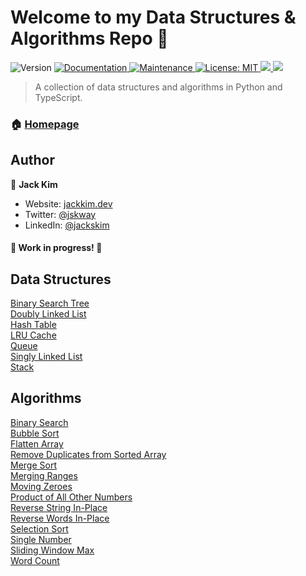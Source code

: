 # Welcome to my Data Structures & Algorithms Repo 👋

<p>
  <img alt="Version" src="https://img.shields.io/badge/version-1.0.0-blue.svg?cacheSeconds=2592000" />
  <a href="https://github.com/jskway/data-structures-algorithms#readme" target="_blank">
    <img alt="Documentation" src="https://img.shields.io/badge/documentation-yes-brightgreen.svg" />
  </a>
  <a href="https://github.com/jskway/data-structures-algorithms/graphs/commit-activity" target="_blank">
    <img alt="Maintenance" src="https://img.shields.io/badge/Maintained%3F-yes-green.svg" />
  </a>
  <a href="https://github.com/jskway/data-structures-algorithms/blob/master/LICENSE" target="_blank">
    <img alt="License: MIT" src="https://img.shields.io/github/license/jskway/data-structures-algorithms" />
  </a>
  <a href="https://codeclimate.com/github/jskway/data-structures-algorithms/maintainability">
    <img src="https://api.codeclimate.com/v1/badges/c84997005750da1009ea/maintainability" />
  </a>
  <a href="https://codeclimate.com/github/jskway/data-structures-algorithms/test_coverage">
    <img src="https://api.codeclimate.com/v1/badges/c84997005750da1009ea/test_coverage" />
  </a>
</p>

> A collection of data structures and algorithms in Python and TypeScript.

### 🏠 [Homepage](https://github.com/jskway/data-structures-algorithms#readme)

## Author

👤 **Jack Kim**

- Website: [jackkim.dev](https://www.jackkim.dev)
- Twitter: [@jskway](https://twitter.com/jskway)
- LinkedIn: [@jackskim](https://linkedin.com/in/jackskim)

#### 🚧 Work in progress! 🚧

## Data Structures

[Binary Search Tree](./data_structures/binary_search_tree)  
[Doubly Linked List](./data_structures/doubly_linked_list)  
[Hash Table](./data_structures/hash_table)  
[LRU Cache](./data_structures/lru_cache)  
[Queue](./data_structures/queue)  
[Singly Linked List](./data_structures/singly_linked_list)  
[Stack](./data_structures/stack)

## Algorithms

[Binary Search](./algorithms/binary_search)  
[Bubble Sort](./algorithms/bubble_sort)  
[Flatten Array](./algorithms/flatten_array)  
[Remove Duplicates from Sorted Array](./algorithms/remove_duplicates_sorted_array)  
[Merge Sort](./algorithms/merge_sort)  
[Merging Ranges](./algorithms/merging_ranges)  
[Moving Zeroes](./algorithms/moving_zeroes)  
[Product of All Other Numbers](./algorithms/product_of_all_other_numbers)  
[Reverse String In-Place](./algorithms/reverse_string_in_place)  
[Reverse Words In-Place](./algorithms/reverse_words_in_place)  
[Selection Sort](./algorithms/selection_sort)  
[Single Number](./algorithms/single_number)  
[Sliding Window Max](./algorithms/sliding_window_max)  
[Word Count](./algorithms/word_count)
